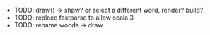 - TODO: draw() -> shpw? or select a different word, render? build?
- TODO: replace fastparse to allow scala 3
- TODO: rename        woods -> draw
